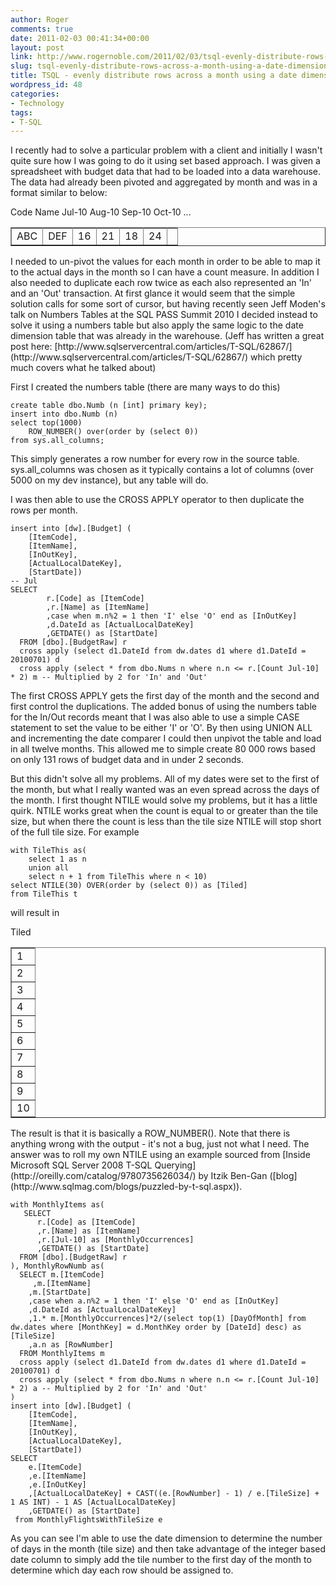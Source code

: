 ```yaml
---
author: Roger
comments: true
date: 2011-02-03 00:41:34+00:00
layout: post
link: http://www.rogernoble.com/2011/02/03/tsql-evenly-distribute-rows-across-a-month-using-a-date-dimension/
slug: tsql-evenly-distribute-rows-across-a-month-using-a-date-dimension
title: TSQL - evenly distribute rows across a month using a date dimension
wordpress_id: 48
categories:
- Technology
tags:
- T-SQL
---
```


I recently had to solve a particular problem with a client and initially I wasn't quite sure how I was going to do it using set based approach. I was given a spreadsheet with budget data that had to be loaded into a data warehouse. The data had already been pivoted and aggregated by month and was in a format similar to below:
<table cellspacing="1" border="1" >
<tbody >
<tr >
Code
Name
Jul-10
Aug-10
Sep-10
Oct-10
...
</tr>
<tr >

<td >ABC
</td>

<td >DEF
</td>

<td >16
</td>

<td >21
</td>

<td >18
</td>

<td >24
</td>

<td >
</td>
</tr>
</tbody>
</table>
I needed to un-pivot the values for each month in order to be able to map it to the actual days in the month so I can have a count measure. In addition I also needed to duplicate each row twice as each also represented an 'In' and an 'Out' transaction. At first glance it would seem that the simple solution calls for some sort of cursor, but having recently seen Jeff Moden's talk on Numbers Tables at the SQL PASS Summit 2010 I decided instead to solve it using a numbers table but also apply the same logic to the date dimension table that was already in the warehouse. (Jeff has written a great post here: [http://www.sqlservercentral.com/articles/T-SQL/62867/](http://www.sqlservercentral.com/articles/T-SQL/62867/) which pretty much covers what he talked about)

First I created the numbers table (there are many ways to do this)

    
    create table dbo.Numb (n [int] primary key);
    insert into dbo.Numb (n)
    select top(1000)
    	ROW_NUMBER() over(order by (select 0))
    from sys.all_columns;


This simply generates a row number for every row in the source table. sys.all_columns was chosen as it typically contains a lot of columns (over 5000 on my dev instance), but any table will do.

I was then able to use the CROSS APPLY operator to then duplicate the rows per month.

    
    insert into [dw].[Budget] (
    	[ItemCode],
    	[ItemName],
    	[InOutKey],
    	[ActualLocalDateKey],
    	[StartDate])
    -- Jul
    SELECT
    		r.[Code] as [ItemCode]
    		,r.[Name] as [ItemName]
    		,case when m.n%2 = 1 then 'I' else 'O' end as [InOutKey]
    		,d.DateId as [ActualLocalDateKey]
    		,GETDATE() as [StartDate]
      FROM [dbo].[BudgetRaw] r
      cross apply (select d1.DateId from dw.dates d1 where d1.DateId = 20100701) d
      cross apply (select * from dbo.Nums n where n.n <= r.[Count Jul-10] * 2) m -- Multiplied by 2 for 'In' and 'Out'


The first CROSS APPLY gets the first day of the month and the second and first control the duplications. The added bonus of using the numbers table for the In/Out records meant that I was also able to use a simple CASE statement to set the value to be either 'I' or 'O'. By then using UNION ALL and incrementing the date comparer I could then unpivot the table and load in all twelve months. This allowed me to simple create 80 000 rows based on only 131 rows of budget data and in under 2 seconds.

But this didn't solve all my problems. All of my dates were set to the first of the month, but what I really wanted was an even spread across the days of the month. I first thought NTILE would solve my problems, but it has a little quirk. NTILE works great when the count is equal to or greater than the tile size, but when there the count is less than the tile size NTILE will stop short of the full tile size. For example

    
    with TileThis as(
    	select 1 as n
    	union all
    	select n + 1 from TileThis where n < 10)
    select NTILE(30) OVER(order by (select 0)) as [Tiled]
    from TileThis t


will result in
<table cellspacing="1" border="1" >
<tbody >
<tr >
Tiled
</tr>
<tr >

<td >1
</td>
</tr>
<tr >

<td >2
</td>
</tr>
<tr >

<td >3
</td>
</tr>
<tr >

<td >4
</td>
</tr>
<tr >

<td >5
</td>
</tr>
<tr >

<td >6
</td>
</tr>
<tr >

<td >7
</td>
</tr>
<tr >

<td >8
</td>
</tr>
<tr >

<td >9
</td>
</tr>
<tr >

<td >10
</td>
</tr>
</tbody>
</table>
The result is that it is basically a ROW_NUMBER(). Note that there is anything wrong with the output - it's not a bug, just not what I need. The answer was to roll my own NTILE using an example sourced from [Inside Microsoft SQL Server 2008 T-SQL Querying](http://oreilly.com/catalog/9780735626034/) by Itzik Ben-Gan ([blog](http://www.sqlmag.com/blogs/puzzled-by-t-sql.aspx)).

    
    with MonthlyItems as(
       SELECT
          r.[Code] as [ItemCode]
          ,r.[Name] as [ItemName]
          ,r.[Jul-10] as [MonthlyOccurrences]
          ,GETDATE() as [StartDate]
      FROM [dbo].[BudgetRaw] r
    ), MonthlyRowNumb as(
      SELECT m.[ItemCode]
         ,m.[ItemName]
        ,m.[StartDate]
        ,case when a.n%2 = 1 then 'I' else 'O' end as [InOutKey]
        ,d.DateId as [ActualLocalDateKey]
        ,1.* m.[MonthlyOccurrences]*2/(select top(1) [DayOfMonth] from dw.dates where [MonthKey] = d.MonthKey order by [DateId] desc) as [TileSize]
        ,a.n as [RowNumber]
      FROM MonthlyItems m
      cross apply (select d1.DateId from dw.dates d1 where d1.DateId = 20100701) d
      cross apply (select * from dbo.Nums n where n.n <= r.[Count Jul-10] * 2) a -- Multiplied by 2 for 'In' and 'Out'
    )
    insert into [dw].[Budget] (
    	[ItemCode],
    	[ItemName],
    	[InOutKey],
    	[ActualLocalDateKey],
    	[StartDate])
    SELECT
    	e.[ItemCode]
    	,e.[ItemName]
    	,e.[InOutKey]
    	,[ActualLocalDateKey] + CAST((e.[RowNumber] - 1) / e.[TileSize] + 1 AS INT) - 1 AS [ActualLocalDateKey]
    	,GETDATE() as [StartDate]
     from MonthlyFlightsWithTileSize e


As you can see I'm able to use the date dimension to determine the number of days in the month (tile size) and then take advantage of the integer based date column to simply add the tile number to the first day of the month to determine which day each row should be assigned to.
